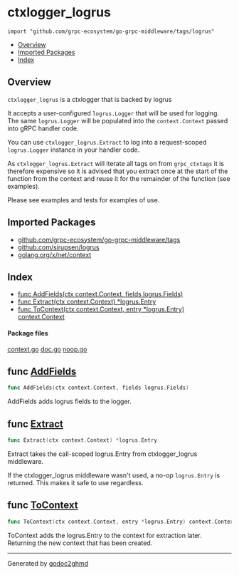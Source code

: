 # ctxlogger_logrus
`import "github.com/grpc-ecosystem/go-grpc-middleware/tags/logrus"`

* [Overview](#pkg-overview)
* [Imported Packages](#pkg-imports)
* [Index](#pkg-index)

## <a name="pkg-overview">Overview</a>
`ctxlogger_logrus` is a ctxlogger that is backed by logrus

It accepts a user-configured `logrus.Logger` that will be used for logging. The same `logrus.Logger` will
be populated into the `context.Context` passed into gRPC handler code.

You can use `ctxlogger_logrus.Extract` to log into a request-scoped `logrus.Logger` instance in your handler code.

As `ctxlogger_logrus.Extract` will iterate all tags on from `grpc_ctxtags` it is therefore expensive so it is advised that you
extract once at the start of the function from the context and reuse it for the remainder of the function (see examples).

Please see examples and tests for examples of use.

## <a name="pkg-imports">Imported Packages</a>

- [github.com/grpc-ecosystem/go-grpc-middleware/tags](./..)
- [github.com/sirupsen/logrus](https://godoc.org/github.com/sirupsen/logrus)
- [golang.org/x/net/context](https://godoc.org/golang.org/x/net/context)

## <a name="pkg-index">Index</a>
* [func AddFields(ctx context.Context, fields logrus.Fields)](#AddFields)
* [func Extract(ctx context.Context) \*logrus.Entry](#Extract)
* [func ToContext(ctx context.Context, entry \*logrus.Entry) context.Context](#ToContext)

#### <a name="pkg-files">Package files</a>
[context.go](./context.go) [doc.go](./doc.go) [noop.go](./noop.go) 

## <a name="AddFields">func</a> [AddFields](./context.go#L21)
``` go
func AddFields(ctx context.Context, fields logrus.Fields)
```
AddFields adds logrus fields to the logger.

## <a name="Extract">func</a> [Extract](./context.go#L35)
``` go
func Extract(ctx context.Context) *logrus.Entry
```
Extract takes the call-scoped logrus.Entry from ctxlogger_logrus middleware.

If the ctxlogger_logrus middleware wasn't used, a no-op `logrus.Entry` is returned. This makes it safe to
use regardless.

## <a name="ToContext">func</a> [ToContext](./context.go#L59)
``` go
func ToContext(ctx context.Context, entry *logrus.Entry) context.Context
```
ToContext adds the logrus.Entry to the context for extraction later.
Returning the new context that has been created.

- - -
Generated by [godoc2ghmd](https://github.com/GandalfUK/godoc2ghmd)